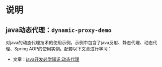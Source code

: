 # 说明

## java动态代理：`dynamic-proxy-demo`

对java的动态代理技术的使用示例，示例中包含了java反射、静态代理、动态代理、Spring AOP的使用实例。配套以下文章进行学习：

- 文章：[java开发必学知识:动态代理](https://mianshenglee.github.io/2019/12/20/dynamicproxy.html)